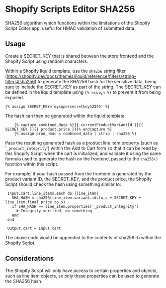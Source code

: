# Shopify Scripts Editor SHA256

SHA256 algorithm which functions within the limitations of the Shopify Script Editor app, useful for HMAC validation of
submitted data.

## Usage

Create a SECRET_KEY that is shared between the store frontend and the Shopify Script using random characters.

Within a Shopify liquid template, use the `sha256` string filter
(https://shopify.dev/docs/themes/liquid/reference/filters/string-filters#sha256)
to generate the SHA256 hash for the sensitive data, being sure to include the SECRET_KEY as part of the string. The
SECRET_KEY can be defined in the liquid template using `{% assign %}`
to prevent it from being exposed.

`{% assign SECRET_KEY='mysupersecretkey12345' %}`

The hash can then be generated within the liquid template:

```
    {% capture combined_data %}{{ currentProductVariantId }}{{ SECRET_KEY }}{{ product.price }}{% endcapture %}
    {% assign prod_hmac = combined_data | strip | sha256 %}
```

Pass the resulting generated hash as a product line item property (such as '`_product_integrity`')
within the Add to Cart form so that it can be read by this Shopify Script when the cart is initialized, and validate it 
using the same formula used to generate the hash on the frontend, passed to the `sha256()` function within this script.

For example, if your hash passed from the frontend is generated by the product variant ID, the SECRET_KEY, and the product 
price, the Shopify Script should check the hash using something similar to:

```
 Input.cart.line_items.each do |line_item|
   SHA_HASH = sha256(line_item.variant.id.to_s + SECRET_KEY + line_item.final_price.to_s)
   if SHA_HASH == line_item.properties['_product_integrity']
     # Integrity verified, do something
   end
 end

 Output.cart = Input.cart
```

The above code would be appended to the contents of sha256.rb within the Shopify Script.

## Considerations

The Shopify Script will only have access to certain properties and objects, such as line item objects, 
so only these properties can be used to generate the SHA256 hash.
